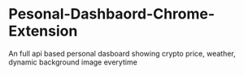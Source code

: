 # Pesonal-Dashbaord-Chrome-Extension
An full api based personal dasboard showing crypto price, weather, dynamic background image everytime
